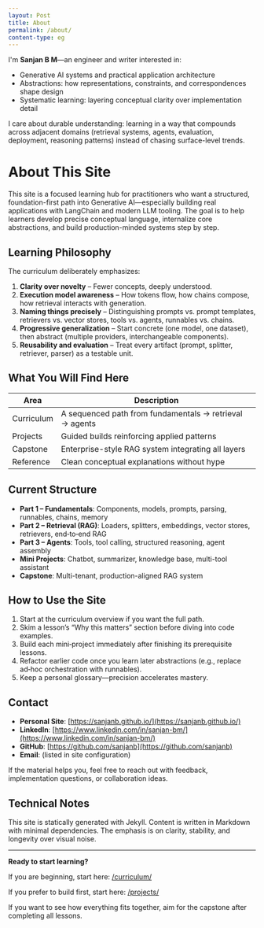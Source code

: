 ```yaml
---
layout: Post
title: About
permalink: /about/
content-type: eg
---
```


<div class="about-section">

I'm **Sanjan B M**—an engineer and writer interested in:

- Generative AI systems and practical application architecture
- Abstractions: how representations, constraints, and correspondences shape design
- Systematic learning: layering conceptual clarity over implementation detail

I care about durable understanding: learning in a way that compounds across adjacent domains (retrieval systems, agents, evaluation, deployment, reasoning patterns) instead of chasing surface-level trends.

</div>

<div class="about-section">

# About This Site

This site is a focused learning hub for practitioners who want a structured, foundation-first path into Generative AI—especially building real applications with LangChain and modern LLM tooling. The goal is to help learners develop precise conceptual language, internalize core abstractions, and build production-minded systems step by step.

</div>

<div class="philosophy-section">

## Learning Philosophy

The curriculum deliberately emphasizes:

1. **Clarity over novelty** – Fewer concepts, deeply understood.
2. **Execution model awareness** – How tokens flow, how chains compose, how retrieval interacts with generation.
3. **Naming things precisely** – Distinguishing prompts vs. prompt templates, retrievers vs. vector stores, tools vs. agents, runnables vs. chains.
4. **Progressive generalization** – Start concrete (one model, one dataset), then abstract (multiple providers, interchangeable components).
5. **Reusability and evaluation** – Treat every artifact (prompt, splitter, retriever, parser) as a testable unit.

</div>

<div class="about-section">

## What You Will Find Here

| Area       | Description                                             |
| ---------- | ------------------------------------------------------- |
| Curriculum | A sequenced path from fundamentals → retrieval → agents |
| Projects   | Guided builds reinforcing applied patterns              |
| Capstone   | Enterprise-style RAG system integrating all layers      |
| Reference  | Clean conceptual explanations without hype              |

## Current Structure

- **Part 1 – Fundamentals**: Components, models, prompts, parsing, runnables, chains, memory
- **Part 2 – Retrieval (RAG)**: Loaders, splitters, embeddings, vector stores, retrievers, end‑to‑end RAG
- **Part 3 – Agents**: Tools, tool calling, structured reasoning, agent assembly
- **Mini Projects**: Chatbot, summarizer, knowledge base, multi-tool assistant
- **Capstone**: Multi-tenant, production-aligned RAG system

## How to Use the Site

1. Start at the curriculum overview if you want the full path.
2. Skim a lesson’s “Why this matters” section before diving into code examples.
3. Build each mini‑project immediately after finishing its prerequisite lessons.
4. Refactor earlier code once you learn later abstractions (e.g., replace ad‑hoc orchestration with runnables).
5. Keep a personal glossary—precision accelerates mastery.

</div>

<div class="contact-links">

## Contact

- **Personal Site**: [https://sanjanb.github.io/](https://sanjanb.github.io/)
- **LinkedIn**: [https://www.linkedin.com/in/sanjan-bm/](https://www.linkedin.com/in/sanjan-bm/)
- **GitHub**: [https://github.com/sanjanb](https://github.com/sanjanb)
- **Email**: (listed in site configuration)

If the material helps you, feel free to reach out with feedback, implementation questions, or collaboration ideas.

</div>

<div class="technical-notes">

## Technical Notes

This site is statically generated with Jekyll. Content is written in Markdown with minimal dependencies. The emphasis is on clarity, stability, and longevity over visual noise.

</div>

---

<div class="cta-section">

**Ready to start learning?**

If you are beginning, start here: [/curriculum/](/curriculum/)

If you prefer to build first, start here: [/projects/](/projects/)

If you want to see how everything fits together, aim for the capstone after completing all lessons.

</div>
